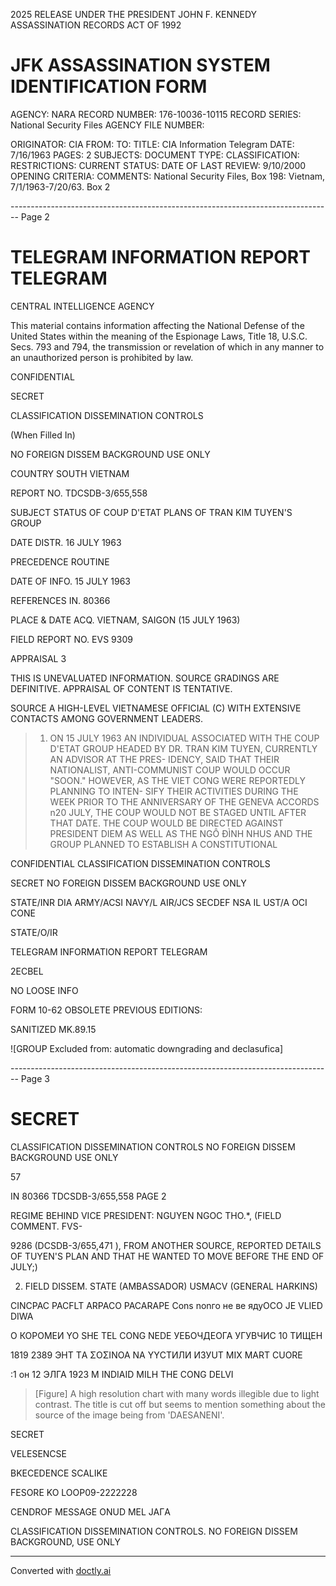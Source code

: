 2025 RELEASE UNDER THE PRESIDENT JOHN F. KENNEDY ASSASSINATION RECORDS ACT OF 1992

# JFK ASSASSINATION SYSTEM IDENTIFICATION FORM

AGENCY: NARA
RECORD NUMBER: 176-10036-10115
RECORD SERIES: National Security Files
AGENCY FILE NUMBER:

ORIGINATOR: CIA
FROM:
TO:
TITLE: CIA Information Telegram
DATE: 7/16/1963
PAGES: 2
SUBJECTS:
DOCUMENT TYPE:
CLASSIFICATION:
RESTRICTIONS:
CURRENT STATUS:
DATE OF LAST REVIEW: 9/10/2000
OPENING CRITERIA:
COMMENTS: National Security Files, Box 198: Vietnam, 7/1/1963-7/20/63. Box 2


-------------------------------------------------------------------------------- Page 2

# TELEGRAM INFORMATION REPORT TELEGRAM

CENTRAL INTELLIGENCE AGENCY

This material contains information affecting the National Defense of the United States within the meaning of the Espionage Laws, Title 18, U.S.C. Secs. 793 and 794, the transmission or revelation of which in any manner to an unauthorized person is prohibited by law.

CONFIDENTIAL

SECRET

CLASSIFICATION DISSEMINATION CONTROLS

(When Filled In)

NO FOREIGN DISSEM BACKGROUND USE ONLY

COUNTRY SOUTH VIETNAM

REPORT NO. TDCSDB-3/655,558

SUBJECT STATUS OF COUP D'ETAT PLANS OF TRAN KIM TUYEN'S GROUP

DATE DISTR. 16 JULY 1963

PRECEDENCE ROUTINE

DATE OF INFO. 15 JULY 1963

REFERENCES IN. 80366

PLACE & DATE ACQ. VIETNAM, SAIGON (15 JULY 1963)

FIELD REPORT NO. EVS 9309

APPRAISAL 3

THIS IS UNEVALUATED INFORMATION. SOURCE GRADINGS ARE DEFINITIVE. APPRAISAL OF CONTENT IS TENTATIVE.

SOURCE A HIGH-LEVEL VIETNAMESE OFFICIAL (C) WITH EXTENSIVE CONTACTS AMONG GOVERNMENT LEADERS.

> 
> 1. ON 15 JULY 1963 AN INDIVIDUAL ASSOCIATED WITH THE COUP D'ETAT
>    GROUP HEADED BY DR. TRAN KIM TUYEN, CURRENTLY AN ADVISOR AT THE PRES-
>    IDENCY, SAID THAT THEIR NATIONALIST, ANTI-COMMUNIST COUP WOULD OCCUR
>    "SOON." HOWEVER, AS THE VIET CONG WERE REPORTEDLY PLANNING TO INTEN-
>    SIFY THEIR ACTIVITIES DURING THE WEEK PRIOR TO THE ANNIVERSARY OF THE
>    GENEVA ACCORDS n20 JULY, THE COUP WOULD NOT BE STAGED UNTIL AFTER THAT
>    DATE. THE COUP WOULD BE DIRECTED AGAINST PRESIDENT DIEM AS WELL AS
>    THE NGÔ ĐÌNH NHUS AND THE GROUP PLANNED TO ESTABLISH A CONSTITUTIONAL

CONFIDENTIAL CLASSIFICATION DISSEMINATION CONTROLS

SECRET NO FOREIGN DISSEM BACKGROUND USE ONLY

STATE/INR DIA ARMY/ACSI NAVY/L AIR/JCS SECDEF NSA IL UST/A OCI CONE

STATE/O/IR

TELEGRAM INFORMATION REPORT TELEGRAM

2ECBEL

NO LOOSE INFO

FORM 10-62 OBSOLETE PREVIOUS EDITIONS:

SANITIZED MK.89.15

![GROUP Excluded from: automatic downgrading and declasufica]


-------------------------------------------------------------------------------- Page 3

# SECRET

CLASSIFICATION DISSEMINATION CONTROLS
NO FOREIGN DISSEM
BACKGROUND USE ONLY

57

IN 80366
TDCSDB-3/655,558
PAGE 2

REGIME BEHIND VICE PRESIDENT: NGUYEN NGOC THO.*, (FIELD COMMENT. FVS-

9286 (DCSDB-3/655,471 ), FROM ANOTHER SOURCE, REPORTED DETAILS OF TUYEN'S
PLAN AND THAT HE WANTED TO MOVE BEFORE THE END OF JULY;)

2. FIELD DISSEM. STATE (AMBASSADOR) USMACV (GENERAL HARKINS)

CINCPAC PACFLT ARPACO PACARAPE Cons nonго не ве ядуOCO JE VLIED DIWA

О КОРОМЕИ YO SHE TEL CONG NEDE УЕБОЧДЕОГА УГУВЧИС 10 ТИЩЕН

1819 2389 ЭНТ ТΑ ΣΟΣΙΝΟΑ ΝΑ ΥΥСТИЛИ ИЗУUT MIX MART CUORE

:1 он 12 ЭЛГА 1923 M INDIAID MILH THE CONG DELVI

> [Figure] A high resolution chart with many words illegible due to light contrast. The title is cut off but seems to mention something about the source of the image being from 'DAESANENI'.

SECRET

VELESENCSE

BKECEDENCE SCALIKE

FESORE KO LOOP09-2222228

CENDROF MESSAGE ONUD MEL JAГA

CLASSIFICATION DISSEMINATION CONTROLS.
NO FOREIGN DISSEM BACKGROUND, USE ONLY


---
Converted with [doctly.ai](https://doctly.ai)